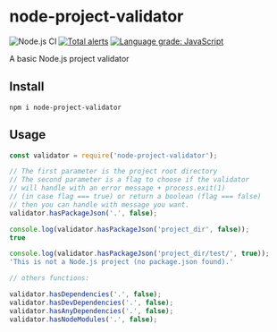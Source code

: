 # node-project-validator

![Node.js CI](https://github.com/helio-frota/node-project-validator/workflows/ci/badge.svg)
[![Total alerts](https://img.shields.io/lgtm/alerts/g/helio-frota/node-project-validator.svg?logo=lgtm&logoWidth=18)](https://lgtm.com/projects/g/helio-frota/node-project-validator/alerts/)
[![Language grade: JavaScript](https://img.shields.io/lgtm/grade/javascript/g/helio-frota/node-project-validator.svg?logo=lgtm&logoWidth=18)](https://lgtm.com/projects/g/helio-frota/node-project-validator/context:javascript)

A basic Node.js project validator

## Install

```
npm i node-project-validator
```

## Usage

```js
const validator = require('node-project-validator');

// The first parameter is the project root directory
// The second parameter is a flag to choose if the validator
// will handle with an error message + process.exit(1)
// (in case flag === true) or return a boolean (flag === false)
// then you can handle with message you want.
validator.hasPackageJson('.', false);

console.log(validator.hasPackageJson('project_dir', false));
true

console.log(validator.hasPackageJson('project_dir/test/', true));
'This is not a Node.js project (no package.json found).'

// others functions:

validator.hasDependencies('.', false);
validator.hasDevDependencies('.', false);
validator.hasAnyDependencies('.', false);
validator.hasNodeModules('.', false);
```